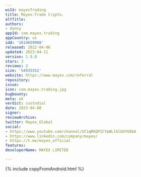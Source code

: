 ```yaml
---
wsId: mayexTrading
title: Mayex:Trade Crypto.
altTitle: 
authors:
- danny
appId: com.mayex.trading
appCountry: us
idd: '1614659988'
released: 2022-04-06
updated: 2023-04-11
version: 1.9.8
stars: 3
reviews: 2
size: '54935552'
website: https://www.mayex.com/referral
repository: 
issue: 
icon: com.mayex.trading.jpg
bugbounty: 
meta: ok
verdict: custodial
date: 2023-04-08
signer: 
reviewArchive: 
twitter: Mayex_Global
social:
- https://www.youtube.com/channel/UC1qRKQPICYpWLlGlGbYG8bA
- https://www.linkedin.com/company/mayex/
- https://t.me/mayex_official
features: 
developerName: MAYEX LIMITED

---
```


{% include copyFromAndroid.html %}

